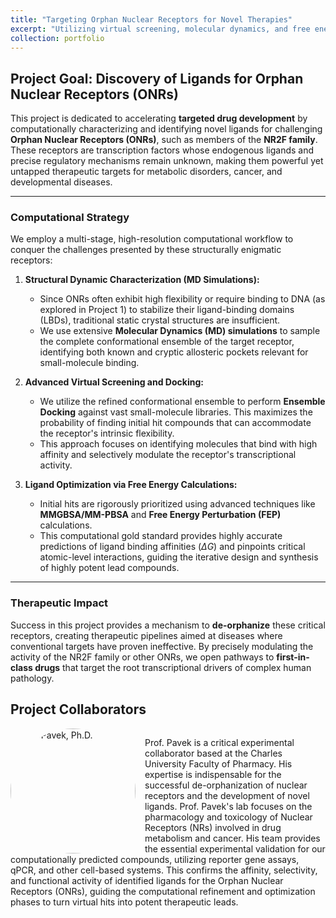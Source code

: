 ```yaml
---
title: "Targeting Orphan Nuclear Receptors for Novel Therapies"
excerpt: "Utilizing virtual screening, molecular dynamics, and free energy calculations to discover and optimize ligands for orphan nuclear receptors (e.g., NR2F family) with the goal of developing first-in-class targeted therapies.<br/><img src='/images/Front3-ONR.png'>"
collection: portfolio
---
```


## Project Goal: Discovery of Ligands for Orphan Nuclear Receptors (ONRs)

This project is dedicated to accelerating **targeted drug development** by computationally characterizing and identifying novel ligands for challenging **Orphan Nuclear Receptors (ONRs)**, such as members of the **NR2F family**. These receptors are transcription factors whose endogenous ligands and precise regulatory mechanisms remain unknown, making them powerful yet untapped therapeutic targets for metabolic disorders, cancer, and developmental diseases.

---

### Computational Strategy

We employ a multi-stage, high-resolution computational workflow to conquer the challenges presented by these structurally enigmatic receptors:

1.  **Structural Dynamic Characterization (MD Simulations):**
    * Since ONRs often exhibit high flexibility or require binding to DNA (as explored in Project 1) to stabilize their ligand-binding domains (LBDs), traditional static crystal structures are insufficient.
    * We use extensive **Molecular Dynamics (MD) simulations** to sample the complete conformational ensemble of the target receptor, identifying both known and cryptic allosteric pockets relevant for small-molecule binding.

2.  **Advanced Virtual Screening and Docking:**
    * We utilize the refined conformational ensemble to perform **Ensemble Docking** against vast small-molecule libraries. This maximizes the probability of finding initial hit compounds that can accommodate the receptor's intrinsic flexibility.
    * This approach focuses on identifying molecules that bind with high affinity and selectively modulate the receptor's transcriptional activity.

3.  **Ligand Optimization via Free Energy Calculations:**
    * Initial hits are rigorously prioritized using advanced techniques like **MMGBSA/MM-PBSA** and **Free Energy Perturbation (FEP)** calculations.
    * This computational gold standard provides highly accurate predictions of ligand binding affinities ($\Delta G$) and pinpoints critical atomic-level interactions, guiding the iterative design and synthesis of highly potent lead compounds.

---

### Therapeutic Impact

Success in this project provides a mechanism to **de-orphanize** these critical receptors, creating therapeutic pipelines aimed at diseases where conventional targets have proven ineffective. By precisely modulating the activity of the NR2F family or other ONRs, we open pathways to **first-in-class drugs** that target the root transcriptional drivers of complex human pathology.

## Project Collaborators

<div style="overflow: auto; margin-bottom: 20px;"> <img src="{{ '/images/profile-petr-pavek.jpg' | prepend: site.baseurl }}" alt="Petr Pavek, Ph.D." style="float: left; margin-right: 15px; width: 200px; height: auto; border-radius: 50%;"> <p>Prof. Pavek is a critical experimental collaborator based at the Charles University Faculty of Pharmacy. His expertise is indispensable for the successful de-orphanization of nuclear receptors and the development of novel ligands. Prof. Pavek's lab focuses on the pharmacology and toxicology of Nuclear Receptors (NRs) involved in drug metabolism and cancer. His team provides the essential experimental validation for our computationally predicted compounds, utilizing reporter gene assays, qPCR, and other cell-based systems. This confirms the affinity, selectivity, and functional activity of identified ligands for the Orphan Nuclear Receptors (ONRs), guiding the computational refinement and optimization phases to turn virtual hits into potent therapeutic leads.</p> </div>
